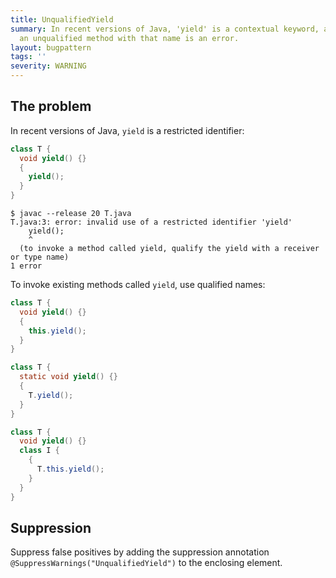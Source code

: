 ```yaml
---
title: UnqualifiedYield
summary: In recent versions of Java, 'yield' is a contextual keyword, and calling
  an unqualified method with that name is an error.
layout: bugpattern
tags: ''
severity: WARNING
---
```


<!--
*** AUTO-GENERATED, DO NOT MODIFY ***
To make changes, edit the @BugPattern annotation or the explanation in docs/bugpattern.
-->


## The problem
In recent versions of Java, `yield` is a restricted identifier:

```java
class T {
  void yield() {}
  {
    yield();
  }
}
```

```
$ javac --release 20 T.java
T.java:3: error: invalid use of a restricted identifier 'yield'
    yield();
    ^
  (to invoke a method called yield, qualify the yield with a receiver or type name)
1 error
```

To invoke existing methods called `yield`, use qualified names:

```java
class T {
  void yield() {}
  {
    this.yield();
  }
}
```

```java
class T {
  static void yield() {}
  {
    T.yield();
  }
}
```

```java
class T {
  void yield() {}
  class I {
    {
      T.this.yield();
    }
  }
}
```

## Suppression
Suppress false positives by adding the suppression annotation `@SuppressWarnings("UnqualifiedYield")` to the enclosing element.
